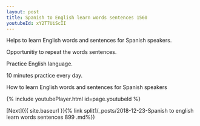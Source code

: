 ```yaml
---
layout: post
title: Spanish to English learn words sentences 1560 
youtubeId: xY2T7UiScII
---
```

 
 
Helps to learn English words and sentences for Spanish speakers.

Opportunitiy to repeat the words sentences. 

Practice English language. 
 
10 minutes practice every day. 
 
How to learn English words and sentences for Spanish speakers 
 
{% include youtubePlayer.html id=page.youtubeId %}
 
 
[Next]({{ site.baseurl }}{% link  split1/_posts/2018-12-23-Spanish to english learn words sentences 899 .md%})
 
